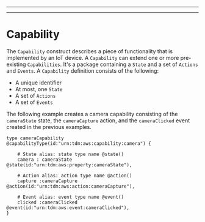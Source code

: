 --------

--------

# Capability<a name="iot-tg-models-tdm-iot-capability"></a>

The `Capability` construct describes a piece of functionality that is implemented by an IoT device\. A `Capability` can extend one or more pre\-existing `Capabilities`\. It's a package containing a `State` and a set of `Actions` and `Events`\. A `Capability` definition consists of the following:
+ A unique identifier
+ At most, one `State`
+ A set of `Actions`
+ A set of `Events`

The following example creates a camera capability consisting of the `cameraState` state, the `cameraCapture` action, and the `cameraClicked` event created in the previous examples\.

```
type cameraCapability @capabilityType(id:"urn:tdm:aws:capability:camera") {

    # State alias: state type name @state()
    camera : cameraState @state(id:"urn:tdm:aws:property:cameraState"),

    # Action alias: action type name @action()
    capture :cameraCapture @action(id:"urn:tdm:aws:action:cameraCapture"),

    # Event alias: event type name @event()
    clicked :cameraClicked @event(id:"urn:tdm:aws:event:cameraClicked"),
}
```